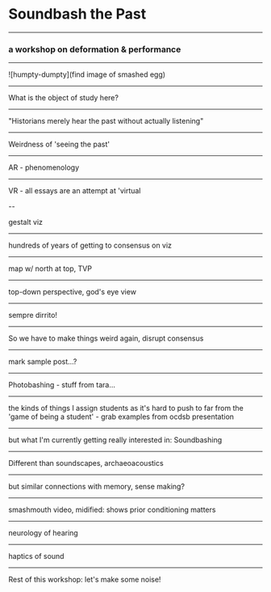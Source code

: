 # Soundbash the Past

---

### a workshop on deformation & performance

---


![humpty-dumpty](find image of smashed egg)

---

What is the object of study here?

---


"Historians merely hear the past without actually listening"

---

Weirdness of 'seeing the past'

---

AR - phenomenology

---

VR - all essays are an attempt at 'virtual

--

gestalt viz

---

hundreds of years of getting to consensus on viz

---

map w/ north at top, TVP

---

top-down perspective, god's eye view

---

sempre dirrito!

---

So we have to make things weird again, disrupt consensus

---

mark sample post...?

---

Photobashing - stuff from tara...

---

the kinds of things I assign students as it's hard to push to far from the 'game of being a student' - grab examples from ocdsb presentation

---

but what I'm currently getting really interested in:
Soundbashing

---

Different than soundscapes, archaeoacoustics

---

but similar connections with memory, sense making?

---

smashmouth video, midified: shows prior conditioning matters

---

neurology of hearing

---

haptics of sound

---

Rest of this workshop: let's make some noise!
